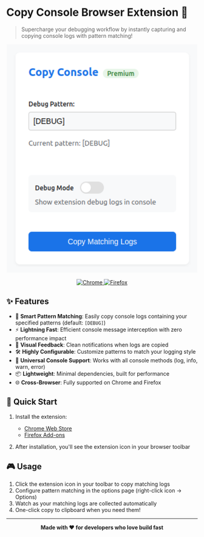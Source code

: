 # Copy Console Browser Extension 🚀

> Supercharge your debugging workflow by instantly capturing and copying console logs with pattern matching!

<div align="center">
  <img src="main.png" alt="Copy Console Extension Demo" height="600px"/>
  
  <p>
    <a href="https://chromewebstore.google.com/detail/fjalgpbbhfiglfgjajpjlkpikndhmidh/">
      <img src="https://img.shields.io/badge/Chrome-Available-brightgreen?logo=google-chrome&logoColor=white" alt="Chrome" />
    </a>
    <a href="https://addons.mozilla.org/en-US/firefox/addon/copy-console/">
      <img src="https://img.shields.io/badge/Firefox-Available-brightgreen?logo=firefox-browser&logoColor=white" alt="Firefox" />
    </a>
  </p>
</div>

## ✨ Features

- 🎯 **Smart Pattern Matching**: Easily copy console logs containing your specified patterns (default: `[DEBUG]`)
- ⚡ **Lightning Fast**: Efficient console message interception with zero performance impact
- 🎨 **Visual Feedback**: Clean notifications when logs are copied
- 🛠️ **Highly Configurable**: Customize patterns to match your logging style
- 🔄 **Universal Console Support**: Works with all console methods (log, info, warn, error)
- 📦 **Lightweight**: Minimal dependencies, built for performance
- 🌐 **Cross-Browser**: Fully supported on Chrome and Firefox

## 🚀 Quick Start
1. Install the extension:
   - [Chrome Web Store](https://chromewebstore.google.com/detail/fjalgpbbhfiglfgjajpjlkpikndhmidh/)
   - [Firefox Add-ons](https://addons.mozilla.org/en-US/firefox/addon/copy-console/)

2. After installation, you'll see the extension icon in your browser toolbar

## 🎮 Usage

1. Click the extension icon in your toolbar to copy matching logs
2. Configure pattern matching in the options page (right-click icon → Options)
3. Watch as your matching logs are collected automatically
4. One-click copy to clipboard when you need them!

---

<div align="center">
  <strong>Made with ❤️ for developers who love build fast</strong>
</div> 